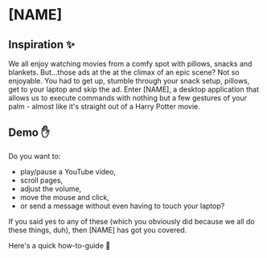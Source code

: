 # [NAME]

## Inspiration ✨

We all enjoy watching movies from a comfy spot with pillows, snacks and blankets. But...those ads at the at the climax of an epic scene? Not so enjoyable. You had to get up, stumble through your snack setup, pillows, get to your laptop and skip the ad. Enter [NAME], a desktop application that allows us to execute commands with nothing but a few gestures of your palm - almost like it's straight out of a Harry Potter movie.

## Demo ✋

Do you want to:

- play/pause a YouTube video,
- scroll pages,
- adjust the volume,
- move the mouse and click,
- or send a message without even having to touch your laptop?

If you said yes to any of these (which you obviously did because we all do these things, duh), then [NAME] has got you covered.

Here's a quick how-to-guide 🙂

<!-- How to use each gesture + gif -->

<!-- Technologies/how we built it, mention using OOP to create a reusable module for future projects 🛠️ -->

<!-- Accomplishments and Challenges 💪 -->

<!-- Credits to FCC videos for helping me get started with OpenCV 📖-->

<!--  GIF to show the power of a few fingers -->
<!-- ![image](https://c.tenor.com/e7esFNmlkpkAAAAC/skadoosh-wuxifingerhold.gif) -->
